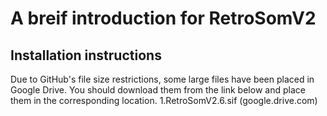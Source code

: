 # A breif introduction for RetroSomV2
## Installation instructions
Due to GitHub's file size restrictions, some large files have been placed in Google Drive. You should download them from the link below and place them in the corresponding location.
1.RetroSomV2.6.sif
(google.drive.com) 
